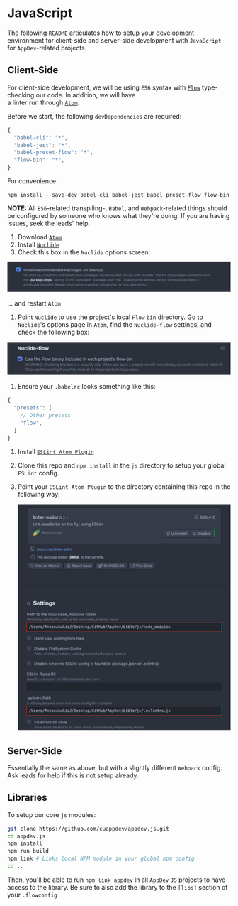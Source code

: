 # JavaScript

The following `README` articulates how to setup your development environment for client-side and server-side development with `JavaScript` for `AppDev`-related projects.

## Client-Side

For client-side development, we will be using `ES6` syntax with [`Flow`](https://flow.org/) type-checking our code. In addition, we will have  
a linter run through [`Atom`](https://atom.io/).

Before we start, the following `devDependencies` are required:

```javascript
{
  "babel-cli": "*",
  "babel-jest": "*",
  "babel-preset-flow": "*",
  "flow-bin": "*",
}
```

For convenience:

```text
npm install --save-dev babel-cli babel-jest babel-preset-flow flow-bin
```

**NOTE:** All `ES6`-related transpiling-, `Babel`, and `Webpack`-related things should be configured by someone who knows what they're doing. If you are having issues, seek the leads' help.

1. Download [`Atom`](https://atom.io/)
2. Install [`Nuclide`](https://nuclide.io/)
3. Check this box in the `Nuclide` options screen:

![Install Recommended Packages](../../.gitbook/assets/install-recommended-packages.png)

... and restart `Atom`

1. Point `Nuclide` to use the project's local `Flow` `bin` directory.  Go to `Nuclide`'s options page in `Atom`, find the `Nuclide-flow` settings, and check the following box:

![Nuclide Flow](../../.gitbook/assets/nuclide-flow.png)

1. Ensure your `.babelrc` looks something like this:

```javascript
{
  "presets": [
    // Other presets
    "flow",
  ]
}
```

1. Install [`ESLint Atom Plugin`](https://github.com/AtomLinter/linter-eslint)
2. Clone this repo and `npm install` in the `js` directory to setup your global `ESLint` config.
3. Point your `ESLint Atom Plugin` to the directory containing this repo in the following way:

   ![ESLint Atom Config](../../.gitbook/assets/eslint-atom.png)

## Server-Side

Essentially the same as above, but with a slightly different `Webpack` config. Ask leads for help if this is not setup already.

## Libraries

To setup our core `js` modules:

```bash
git clone https://github.com/cuappdev/appdev.js.git
cd appdev.js
npm install
npm run build
npm link # Links local NPM module in your global npm config
cd ..
```

Then, you'll be able to run `npm link appdev` in all `AppDev` `JS` projects to have access to the library. Be sure to also add the library to the `[libs]` section of your `.flowconfig`

